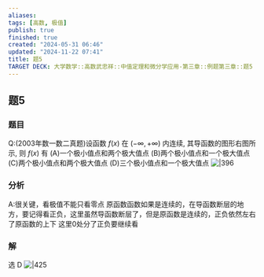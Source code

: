 ```yaml
---
aliases: 
tags: [高数, 极值]
publish: true
finished: true
created: "2024-05-31 06:46"
updated: "2024-11-22 07:41"
title: 题5
TARGET DECK: 大学数学::高数武忠祥::中值定理和微分学应用-第三章::例题第三章::题5
---
```

## 题5
### 题目
Q:(2003年数一数二真题)设函数 $f(x)$ 在 $(-\infty,+\infty)$ 内连续, 其导函数的图形右图所示, 则 $f(x)$ 有 
(A)一个极小值点和两个极大值点 
(B)两个极小值点和一个极大值点 
(C)两个极小值点和两个极大值点 
(D)三个极小值点和一个极大值点
![|396](https://img.hwenyi.live/202402032138794.webp)
### 分析
A:很关键，看极值不能只看零点
原函数函数如果是连续的，在导函数断层的地方，要记得看正负，这里虽然导函数断层了，但是原函数是连续的，正负依然左右了原函数的上下
这里0处分了正负要继续看
### 解
选 D
![|425](https://img.hwenyi.live/202402032154710.webp) 
<!--ID: 1725342329102-->

